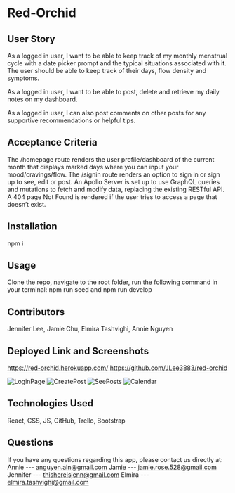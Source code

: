 # Red-Orchid

## User Story
As a logged in user, I want to be able to keep track of my monthly menstrual cycle with a date picker prompt and the typical situations associated with it. The user should be able to keep track of their days, flow density and symptoms. 

As a logged in user, I want to be able to post, delete and retrieve my daily notes on my dashboard.

As a logged in user, I can also post comments on other posts for any supportive recommendations or helpful tips.

## Acceptance Criteria
The /homepage route renders the user profile/dashboard of the current month that displays marked days where you can input your mood/cravings/flow.
The /signin route renders an option to sign in or sign up to see, edit or post.
An Apollo Server is set up to use GraphQL queries and mutations to fetch and modify data, replacing the existing RESTful API.
A 404 page Not Found is rendered if the user tries to access a page that doesn’t exist.


## Installation 
npm i

## Usage
Clone the repo, navigate to the root folder, run the following command in your terminal:
npm run seed and npm run develop

## Contributors
Jennifer Lee, Jamie Chu, Elmira Tashvighi, Annie Nguyen 

## Deployed Link and Screenshots
https://red-orchid.herokuapp.com/
https://github.com/JLee3883/red-orchid

![LoginPage](client/src/images/redorchid1.png)
![CreatePost](client/src/images/redorchid2.png)
![SeePosts](client/src/images/redorchid3.png)
![Calendar](client/src/images/redorchid4.png)


## Technologies Used 
React, CSS, JS, GitHub, Trello, Bootstrap 

## Questions
 If you have any questions regarding this app, please contact us directly at: 
 Annie --- anguyen.aln@gmail.com
 Jamie --- jamie.rose.528@gmail.com
 Jennifer --- thishereisjenn@gmail.com
 Elmira --- elmira.tashvighi@gmail.com
